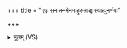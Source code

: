 +++
title = "२३ सनातनमेनमाहुरुताद्य स्यात्पुनर्णवः"

+++
<details><summary>मूलम् (VS)</summary>

स॑ना॒तन॑मेनमाहुरु॒ताद्य स्या॒त्पुन॑र्णवः। अ॑होरा॒त्रे प्र जा॑येते अ॒न्यो अ॒न्यस्य॑ रू॒पयोः॑ ॥
</details>